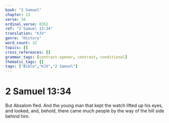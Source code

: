 ```yaml
---
book: "2 Samuel"
chapter: 13
verse: 34
ordinal_verse: 8352
ref: "2 Samuel 13:34"
translation: "KJV"
genre: "History"
word_count: 32
topics: []
cross_references: []
grammar_tags: [contrast-opener, contrast, conditional]
thematic_tags: []
tags: ["Bible","KJV","2 Samuel"]
---
```


# 2 Samuel 13:34

But Absalom fled. And the young man that kept the watch lifted up his eyes, and looked, and, behold, there came much people by the way of the hill side behind him.
